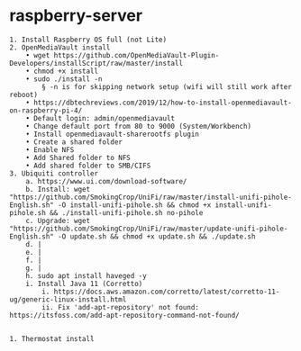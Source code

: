 # raspberry-server

	1. Install Raspberry OS full (not Lite)
	2. OpenMediaVault install
		• wget https://github.com/OpenMediaVault-Plugin-Developers/installScript/raw/master/install
		• chmod +x install
		• sudo ./install -n
			§ -n is for skipping network setup (wifi will still work after reboot)
		• https://dbtechreviews.com/2019/12/how-to-install-openmediavault-on-raspberry-pi-4/
		• Default login: admin/openmediavault
		• Change default port from 80 to 9000 (System/Workbench)
		• Install openmediavault-sharerootfs plugin
		• Create a shared folder
		• Enable NFS
		• Add Shared folder to NFS
		• Add shared folder to SMB/CIFS
	3. Ubiquiti controller
		a. https://www.ui.com/download-software/
		b. Install: wget "https://github.com/SmokingCrop/UniFi/raw/master/install-unifi-pihole-English.sh" -O install-unifi-pihole.sh && chmod +x install-unifi-pihole.sh && ./install-unifi-pihole.sh no-pihole
		c. Upgrade: wget "https://github.com/SmokingCrop/UniFi/raw/master/update-unifi-pihole-English.sh" -O update.sh && chmod +x update.sh && ./update.sh
		d. |
		e. |
		f. |
		g. |
		h. sudo apt install haveged -y
		i. Install Java 11 (Corretto) 
			i. https://docs.aws.amazon.com/corretto/latest/corretto-11-ug/generic-linux-install.html
			ii. Fix 'add-apt-repository' not found: https://itsfoss.com/add-apt-repository-command-not-found/
		

	1. Thermostat install
  
  
